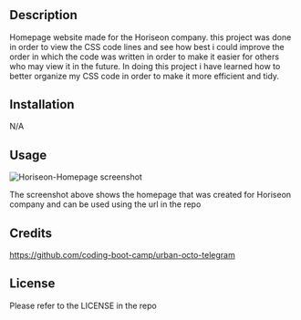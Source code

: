 # <Horiseon-Homepage-Website>

## Description
Homepage website made for the Horiseon company. this project was done in order to view the CSS code lines and see how best i could improve the order in which the code was written in order to make it easier for others who may view it in the future. In doing this project i have learned how to better organize my CSS code in order to make it more efficient and tidy.

## Installation

N/A

## Usage
![Horiseon-Homepage screenshot](https://user-images.githubusercontent.com/110499007/190916445-c8d8c567-b1cf-42f6-a84c-d3d4101a84fc.jpg)

The screenshot above shows the homepage that was created for Horiseon company and can be used using the url in the repo

## Credits

https://github.com/coding-boot-camp/urban-octo-telegram

## License
Please refer to the LICENSE in the repo
